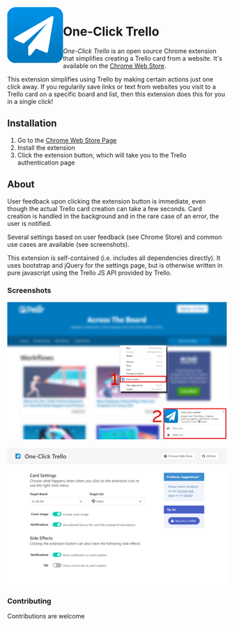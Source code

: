 <img align="left" height=128 src="src/icons/icon256.png">

# One-Click Trello

*One-Click Trello* is an open source Chrome extension that simplifies creating a Trello card from a website. It's available on the [Chrome Web Store](https://chrome.google.com/webstore/detail/one-click-trello/khhjgfllkgcfhhgocmiaknngnjncdbjm). 

This extension simplifies using Trello by making certain actions just one click away. If you regularily save links or text from websites you visit to a Trello card on a specific board and list, then this extension does this for you in a single click!

## Installation

1. Go to the [Chrome Web Store Page](https://chrome.google.com/webstore/detail/one-click-trello/khhjgfllkgcfhhgocmiaknngnjncdbjm)
2. Install the extension
3. Click the extension button, which will take you to the Trello authentication page

## About

User feedback upon clicking the extension button is immediate, even though the actual Trello card creation can take a few seconds. Card creation is handled in the background and in the rare case of an error, the user is notified.

Several settings based on user feedback (see Chrome Store) and common use cases are available (see screenshots).

This extension is self-contained (i.e. includes all dependencies directly). It uses bootstrap and jQuery for the settings page, but is otherwise written in pure javascript using the Trello JS API provided by Trello.


### Screenshots

<p align="center">
  <img src="assets/screenshot_usage.png"> 
  <br><br>
  <img src="assets/screenshot_settings.png"> 
</p>


### Contributing

Contributions are welcome

